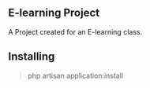 ## E-learning Project

A Project created for an E-learning class.

## Installing
> php artisan application:install

